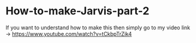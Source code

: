 # How-to-make-Jarvis-part-2
If you want to understand how to make this then simply go to my video link -> https://www.youtube.com/watch?v=tCkbpTrZik4
